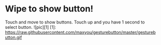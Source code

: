 # Wipe to show button!
Touch and move to show buttons. Touch up and you have 1 second to select button.
![pic][1]
[1]: https://raw.githubusercontent.com/maxyou/gesturebutton/master/gesturebutton.gif